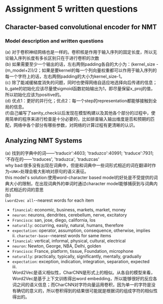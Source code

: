 # Assignment 5 written questions  
## Character-based convolutional encoder for NMT  
### Model description and written questions  
(a) 对于卷积神经网络也是一样的。卷积核是作用于输入序列的固定长度，所以无论输入序列长度有多长区别只在于进行卷积的次数  
(b) 如果需要至少一个输出的话，左右两侧padding各自的大小为：(kernel_size - (m_model+2))/2；如果是要kernel的每一个列向量权重都可以作用于输入序列的每一个字符上的话，左右两侧padding的大小为kernel_size-1。  
(c) 除了能减缓梯度消失的问题，同时也使得网络自适应地选择向后传递的信息；b_gate的初始化应该尽量使sigmoid函数初始输出为1，即尽量保留x_proj的值，所以初始化应该为positive的。  
(d) 优点1：更好的并行化；优点2：每一个step的representation都能够接触到全局的信息。  
(f)自己编写了sanity_check以后发现在模型构建以及其他各个部分的过程中，使用简单的程序来进行检查是十分必要的，比如排查输入输出维度是否和预期的匹配，网络中各个部分有哪些参数，对网络的计算过程有更清晰的认识。  
## Analyzing NMT Systems  
(a) 找到的字典中的词——'traducir':4603; 'traduzco':40991; 'traduce':7931; '不存在的——'traduces', 'traduzca', 'traduzcas'  
why bad:很多没有出现在词典中，但是和词典中一些词形式相近的词在翻译时作为`<UNK>`处理会极大影响对原句的语义表征。  
this model's solution:使用word-character based model的好处是不受提供的词典大小的限制，在出现词典外的单词时通过character model能够捕获到与词典内形式相近的词的意思  
(b)  
i.`word2vec all`--nearest words for each item  
* `financial`: economic, business, markets, market, money  
* `neuron`: neurons, dendrites, cerebellum, nerve, excitatory  
* `Francisco`: san, jose, diego, california, los  
* `naturally`: occurring, easily, natural, humans, therefore  
* `expectation`: operator, assumption, consequence, otherwise, implies  
ii. `character-base`--nearest words for same items  
* `financial`: vertical, informal, physical, cultural, electrical  
* `neuron`: Newton, George, NBA, Delhi, golden  
* `Francisco`: France, platform, tissue, Foundation, microphone  
* `naturally`: practically, typically, significantly, mentally, gradually  
* `expectation`: exception, indication, integration, separation, expected  
iii.  
Word2Vec是语义相似性，CharCNN是形式上的相似。从各自的模型来看，Word2Vec是基于上下文训练得出word embedding，所以能够很好的反应各词之间的语义信息；而CharCNN对字符向量运用卷积，因为单一的字符是没有确切的意义的，所以卷积得到的结果很可能就是根据词的组成字符的相似性得出的。  